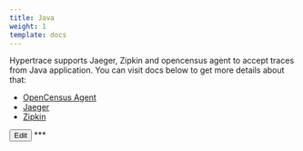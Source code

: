 ```yaml
---
title: Java
weight: 1
template: docs
---
```


Hypertrace supports Jaeger, Zipkin and opencensus agent to accept traces from Java application. You can visit docs below to get more details about that:

- [OpenCensus Agent](https://docs.hypertrace.org/docs/java/java-opencensus/)
- [Jaeger](https://docs.hypertrace.org/docs/java/java-jaeger/)
- [Zipkin](https://docs.hypertrace.org/docs/java/java-zipkin/)

<a href="https://github.com/hypertrace/hypertrace-docs-website/tree/master/src/pages/docs/exporters/java-ex.md">
<button type="button">Edit</button></a>
***
